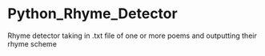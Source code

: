 # Python_Rhyme_Detector
Rhyme detector taking in .txt file of one or more poems and outputting their rhyme scheme 
